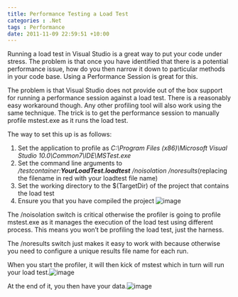 ```yaml
---
title: Performance Testing a Load Test
categories : .Net
tags : Performance
date: 2011-11-09 22:59:51 +10:00
---
```


Running a load test in Visual Studio is a great way to put your code under stress. The problem is that once you have identified that there is a potential performance issue, how do you then narrow it down to particular methods in your code base. Using a Performance Session is great for this. 

The problem is that Visual Studio does not provide out of the box support for running a performance session against a load test. There is a reasonably easy workaround though. Any other profiling tool will also work using the same technique. The trick is to get the performance session to manually profile mstest.exe as it runs the load test. 

The way to set this up is as follows:

1. Set the application to profile as _C:\Program Files (x86)\Microsoft Visual Studio 10.0\Common7\IDE\MSTest.exe_
1. Set the command line arguments to _/testcontainer:**YourLoadTest.loadtest** /noisolation /noresults_(replacing the filename in red with your loadtest file name)
1. Set the working directory to the $(TargetDir) of the project that contains the load test
1. Ensure you that you have compiled the project
![image][0]

The /noisolation switch is critical otherwise the profiler is going to profile mstest.exe as it manages the execution of the load test using different process. This means you won’t be profiling the load test, just the harness.

The /noresults switch just makes it easy to work with because otherwise you need to configure a unique results file name for each run.

When you start the profiler, it will then kick of mstest which in turn will run your load test.![image][1]

At the end of it, you then have your data.![image][2]

[0]: //files/image_131.png
[1]: //files/image_132.png
[2]: //files/image_133.png
